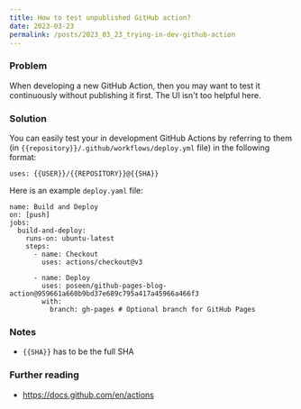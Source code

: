 ```yaml
---
title: How to test unpublished GitHub action?
date: 2023-03-23
permalink: /posts/2023_03_23_trying-in-dev-github-action
---
```


### Problem
When developing a new GitHub Action, then you may want to test it continuously without publishing it first. The UI isn't too helpful here.

### Solution
You can easily test your in development GitHub Actions by referring to them (in ``{{repository}}/.github/workflows/deploy.yml`` file) in the following format:

```
uses: {{USER}}/{{REPOSITORY}}@{{SHA}}
```

Here is an example ``deploy.yaml`` file:

```
name: Build and Deploy
on: [push]
jobs:
  build-and-deploy:
    runs-on: ubuntu-latest
    steps:
      - name: Checkout
        uses: actions/checkout@v3

      - name: Deploy
        uses: poseen/github-pages-blog-action@959661a660b9bd37e689c795a417a45966a466f3
        with:
          branch: gh-pages # Optional branch for GitHub Pages
```

### Notes
- ``{{SHA}}`` has to be the full SHA

### Further reading
- https://docs.github.com/en/actions
